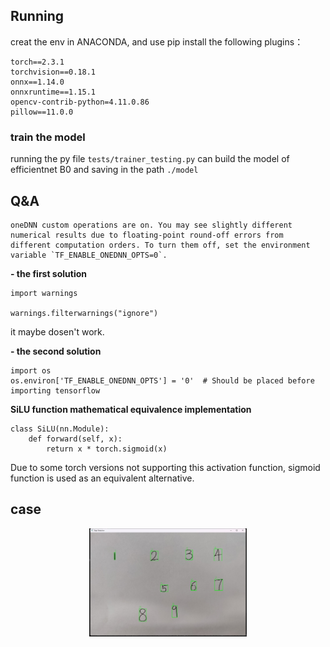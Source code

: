 ##  Running

creat the env in ANACONDA, and use pip install the following plugins：

```
torch==2.3.1
torchvision==0.18.1
onnx==1.14.0
onnxruntime==1.15.1
opencv-contrib-python=4.11.0.86
pillow==11.0.0
```

### train the model

running the py file `tests/trainer_testing.py` can build the model of efficientnet B0 and saving in the path `./model`


## Q&A

```
oneDNN custom operations are on. You may see slightly different numerical results due to floating-point round-off errors from different computation orders. To turn them off, set the environment variable `TF_ENABLE_ONEDNN_OPTS=0`.
```

**- the first solution**

```
import warnings

warnings.filterwarnings("ignore")
```

it maybe dosen't work.

**- the second solution**

```
import os
os.environ['TF_ENABLE_ONEDNN_OPTS'] = '0'  # Should be placed before importing tensorflow
```

**SiLU function mathematical equivalence implementation**

````
class SiLU(nn.Module):
    def forward(self, x):
        return x * torch.sigmoid(x)
````

Due to some torch versions not supporting this activation function, sigmoid function is used as an equivalent alternative.

## case

<div align="center"><img src="https://github.com/laneston/HNR/blob/main/doc/result20250414.png" width="50%"></div>



